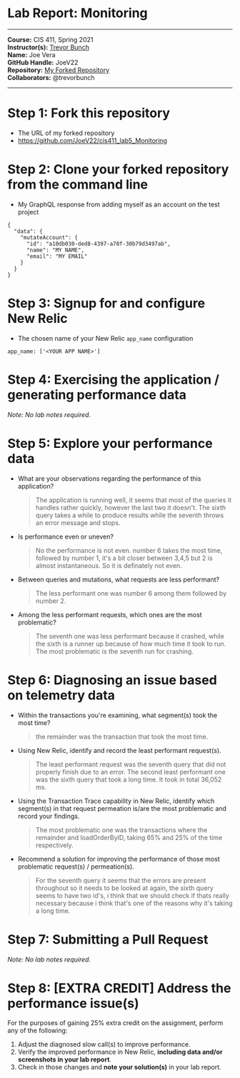 # Lab Report: Monitoring
___
**Course:** CIS 411, Spring 2021  
**Instructor(s):** [Trevor Bunch](https://github.com/trevordbunch)  
**Name:** Joe Vera  
**GitHub Handle:** JoeV22  
**Repository:** [My Forked Repository](https://github.com/JoeV22/cis411_lab5_Monitoring)  
**Collaborators:** @trevorbunch
___

# Step 1: Fork this repository
- The URL of my forked repository
- https://github.com/JoeV22/cis411_lab5_Monitoring

# Step 2: Clone your forked repository from the command line
- My GraphQL response from adding myself as an account on the test project
```
{
  "data": {
    "mutateAccount": {
      "id": "a10db030-ded8-4397-a78f-30b79d3497ab",
      "name": "MY NAME",
      "email": "MY EMAIL"
    }
  }
}
```

# Step 3: Signup for and configure New Relic
- The chosen name of your New Relic ```app_name``` configuration
```
app_name: ['<YOUR APP NAME>']
```

# Step 4: Exercising the application / generating performance data

_Note: No lab notes required._

# Step 5: Explore your performance data
* What are your observations regarding the performance of this application? 
  > The application is running well, it seems that most of the queries it handles rather quickly, however the last two it doesn't. The sixth query takes a while to produce results while the seventh throws an error message and stops.
  
* Is performance even or uneven? 
  > No the performance is not even. number 6 takes the most time, followed by number 1, it's a bit closer between 3,4,5 but 2 is almost instantaneous. So it is definately not even.
* Between queries and mutations, what requests are less performant? 
  > The less performant one was number 6 among them followed by number 2. 
* Among the less performant requests, which ones are the most problematic?
  > The seventh one was less performant because it crashed, while the sixth is a runner up because of how much time it took to run. The most problematic is the seventh run for crashing.

# Step 6: Diagnosing an issue based on telemetry data
* Within the transactions you're examining, what segment(s) took the most time?
  > the remainder was the transaction that took the most time.
* Using New Relic, identify and record the least performant request(s).
  > The least performant request was the seventh query that did not properly finish due to an error. The second least performant one was the sixth query that took a long time. It took in total 36,052 ms.
* Using the Transaction Trace capability in New Relic, identify which segment(s) in that request permeation is/are the most problematic and record your findings.
  >The most problematic one was the transactions where the remainder and loadOrderByID, taking 65% and 25% of the time respectively.
* Recommend a solution for improving the performance of those most problematic request(s) / permeation(s).
  > For the seventh query it seems that the errors are present throughout so it needs to be looked at again, the sixth query seems to have two id's, i think that we should check if thats really necessary because i think that's one of the reasons why it's taking a long time.

# Step 7: Submitting a Pull Request
_Note: No lab notes required._

# Step 8: [EXTRA CREDIT] Address the performance issue(s)
For the purposes of gaining 25% extra credit on the assignment, perform any of the following:
1. Adjust the diagnosed slow call(s) to improve performance. 
2. Verify the improved performance in New Relic, **including data and/or screenshots in your lab report**.
2. Check in those changes and **note your solution(s)** in your lab report.